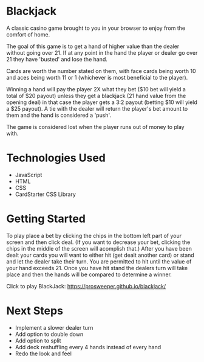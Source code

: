 # Blackjack

A classic casino game brought to you in your browser to enjoy from the comfort of home.

The goal of this game is to get a hand of higher value than the dealer without going over 21. If at any point in the hand the player or dealer go over 21 they have 'busted' and lose the hand.

Cards are worth the number stated on them, with face cards being worth 10 and aces being worth 11 or 1 (whichever is most beneficial to the player).

Winning a hand will pay the player 2X what they bet ($10 bet will yield a total of $20 payout) unless they get a blackjack (21 hand value from the opening deal) in that case the player gets a 3:2 payout (betting $10 will yield a $25 payout). A tie with the dealer will return the player's bet amount to them and the hand is considered a 'push'. 

The game is considered lost when the player runs out of money to play with.

# Technologies Used

* JavaScript
* HTML
* CSS
* CardStarter CSS Library

# Getting Started

To play place a bet by clicking the chips in the bottom left part of your screen and then click deal. (If you want to decrease your bet, clicking the chips in the middle of the screen will acomplish that.) 
After you have been dealt your cards you will want to either hit (get dealt another card) or stand and let the dealer take their turn. You are permitted to hit until the value of your hand exceeds 21.
Once you have hit stand the dealers turn will take place and then the hands will be compared to determine a winner.

Click to play BlackJack: https://prosweeper.github.io/blackjack/

# Next Steps

* Implement a slower dealer turn
* Add option to double down
* Add option to split
* Add deck reshuffling every 4 hands instead of every hand
* Redo the look and feel 